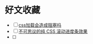 # 好文收藏

- [ ] [css加载会造成阻塞吗](https://segmentfault.com/a/1190000018130499?_blank)
- [ ] [不可思议的纯 CSS 滚动进度条效果](https://juejin.im/post/5c35953ce51d45523f04b6d2?_blank)
- [ ] 